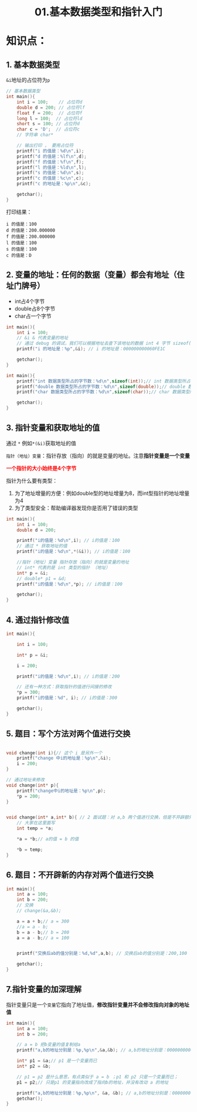 # <center>01.基本数据类型和指针入门<center>

# 知识点：

## 1. 基本数据类型

`&i`地址的占位符为`p`

```c++
// 基本数据类型
int main(){
    int i = 100;    // 占位符d
    double d = 200; // 占位符lf
    float f = 200;  // 占位符f
    long l = 100;  // 占位符ld
    short s = 100; // 占位符d
    char c = 'D';  // 占位符c
    // 字符串 char*

    // 输出打印 ， 要用占位符
    printf("i 的值是：%d\n",i);
    printf("d 的值是：%lf\n",d);
    printf("f 的值是：%f\n",f);
    printf("l 的值是：%ld\n",l);
    printf("s 的值是：%d\n",s);
    printf("c 的值是：%c\n",c);
    printf("c 的地址是：%p\n",&c);

    getchar();
}
```

打印结果：

```
i 的值是：100
d 的值是：200.000000
f 的值是：200.000000
l 的值是：100
s 的值是：100
c 的值是：D
```

## 2. 变量的地址：任何的数据（变量）都会有地址（住址门牌号）

- int占4个字节
- double占8个字节
- char占一个字节

```c++
int main(){
    int i = 100;
    // &i & 代表变量的地址
    // 通过 debug 的调试，我们可以根据地址去查下该地址的数据 int 4 字节 sizeof() 获取数据类型所占的字节数
    printf("i 的地址是：%p",&i); // i 的地址是：000000000060FE1C

    getchar();
}

int main(){
    printf("int 数据类型所占的字节数：%d\n",sizeof(int));// int 数据类型所占的字节数：4
    printf("double 数据类型所占的字节数：%d\n",sizeof(double));// double 数据类型所占的字节数：8
    printf("char 数据类型所占的字节数：%d\n",sizeof(char));// char 数据类型所占的字节数：1

    getchar();
}
```

## 3. 指针变量和获取地址的值

通过 `*` 例如`*(&i)`获取地址的值

`指针（地址）变量`：指针存放（指向）的就是变量的地址。注意**指针变量是一个变量**

<font color=red>**一个指针的大小始终是4个字节**</font>

指针为什么要有类型：

1. 为了地址增量的方便：例如double型的地址增量为8，而int型指针的地址增量为4
2. 为了类型安全：帮助编译器发现你是否用了错误的类型

```c++
int main(){
    int i = 100;
    double d = 200;

    printf("i的值是：%d\n",i); // i的值是：100
    // 通过 * 获取地址的值
    printf("i的值是：%d\n",*(&i)); // i的值是：100

    //指针（地址）变量 指针存放（指向）的就是变量的地址
    // int* 代表的是 int 类型的指针 （地址）
    int* p = &i;
    // double* p1 = &d;
    printf("i的值是：%d\n",*p); // i的值是：100

    getchar();
}
```
## 4. 通过指针修改值

```c
int main(){

	int i = 100;

	int* p = &i;

	i = 200;

	printf("i的值是：%d\n",i); // i的值是：200

	// 还有一种方式：获取指针的值进行间接的修改
	*p = 300;
	printf("i的值是：%d", i); // i的值是：300

	getchar();
}
```

## 5. 题目：写个方法对两个值进行交换

```c

void change(int i){// 这个 i 是另外一个
	printf("change 中i的地址是：%p\n",&i);
	i = 200;
}

// 通过地址来修改
void change(int* p){
	printf("change中i的地址是：%p\n",p);
	*p = 200;
}


void change(int* a,int* b){ // 2 面试题：对 a,b 两个值进行交换，但是不开辟额外的内存（不能用中间变量）
    // 大家在这里面写
    int temp = *a;

    *a = *b;// a的值 = b 的值

    *b = temp;
}
```

## 6. 题目：不开辟新的内存对两个值进行交换

```c
int main(){
    int a = 100;
    int b = 200;
    // 交换
    // change(&a,&b);

    a = a + b;// a = 300
    //a = a - b;
    b = a - b;// b = 200
    a = a - b;// a = 100


    printf("交换后ab的值分别是：%d,%d",a,b); // 交换后ab的值分别是：200,100

    getchar();
}
```

## 7.指针变量的加深理解

指针变量只是一个`变量`它指向了地址值，**修改指针变量并不会修改指向对象的地址值**

```c++
int main(){
	int a = 100;
	int b = 200;

	// a = b 把b变量的值复制给a
	printf("a,b的地址分别是：%p,%p\n",&a,&b); // a,b的地址分别是：000000000060FE0C,000000000060FE08

	int* p1 = &a;// p1 是一个变量而已
	int* p2 = &b;

	// p1 = p2 是什么意思，有点类似于 a = b ；p1 和 p2 只是一个变量而已；
	p1 = p2;// 只是p1 的变量指向改成了指向b的地址，并没有改动 a 的地址

	printf("a,b的地址分别是：%p,%p\n", &a, &b); // a,b的地址分别是：000000000060FE0C,000000000060FE08
	getchar();
}
```